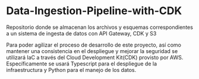 # Data-Ingestion-Pipeline-with-CDK
Repositorio donde se almacenan los archivos y esquemas correspondientes a un sistema de ingesta de datos con API Gateway, CDK y S3 

Para poder agilizar el proceso de desarrollo de este proyecto, así como mantener una consistencia en el despliegue y mejorar la seguridad se utilizará IaC a través del Cloud Development Kit(CDK) provisto por AWS. Específicamente se usará Typescript para el despliegue de la infraestructura y Python para el manejo de los datos.

